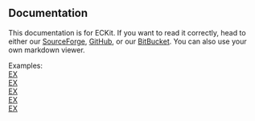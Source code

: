 Documentation
-

This documentation is for ECKit. If you want to read it correctly, head to either our [SourceForge](http://eckit-framework.sourceforge.net), [GitHub](https://github.com/ecwebservices/eckit), or our [BitBucket](https://bitbucket.org/ecwebservices/eckit/). You can also use your own markdown viewer.

Examples: <br />
[EX](./ex.md)<br />
[EX](./ex.md)<br />
[EX](./ex.md)<br />
[EX](./ex.md)<br />
[EX](./ex.md)<br />